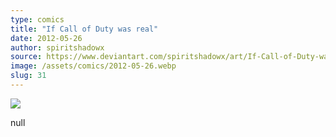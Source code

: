 ```yaml
---
type: comics
title: "If Call of Duty was real"
date: 2012-05-26
author: spiritshadowx
source: https://www.deviantart.com/spiritshadowx/art/If-Call-of-Duty-was-real-304405557
image: /assets/comics/2012-05-26.webp
slug: 31
---
```


![](/assets/comics/2012-05-26.webp)

null
